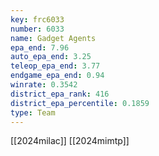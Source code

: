 ```yaml
---
key: frc6033
number: 6033
name: Gadget Agents
epa_end: 7.96
auto_epa_end: 3.25
teleop_epa_end: 3.77
endgame_epa_end: 0.94
winrate: 0.3542
district_epa_rank: 416
district_epa_percentile: 0.1859
type: Team
---
```

[[2024milac]]
[[2024mimtp]]

